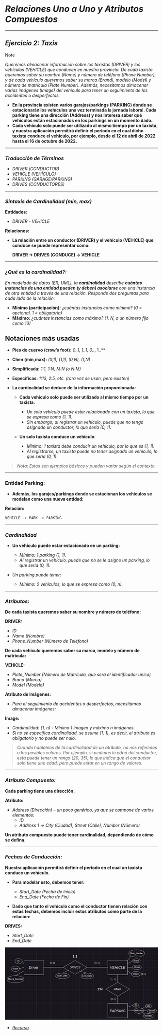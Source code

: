 <!-- Autor: Daniel Benjamin Perez Morales -->
<!-- GitHub: https://github.com/D4nitrix13 -->
<!-- GitLab: https://gitlab.com/D4nitrix13 -->
<!-- Correo electrónico: danielperezdev@proton.me -->

# ***Relaciones Uno a Uno y Atributos Compuestos***

---

## ***Ejercicio 2: Taxis***

> [!NOTE]
> *Queremos almacenar información sobre los taxistas (DRIVER) y los vehículos (VEHICLE) que conducen en nuestra provincia. De cada taxista queremos saber su nombre (Name) y número de teléfono (Phone Number), y de cada vehículo queremos saber su marca (Brand), modelo (Model) y número de matrícula (Plate Number). Además, necesitamos almacenar varias imágenes (Image) del vehículo para tener un seguimiento de los accidentes o desperfectos.*

- **En la provincia existen varios garajes/parkings (PARKING) donde se estacionarán los vehículos una vez terminada la jornada laboral. Cada parking tiene una dirección (Address) y nos interesa saber qué vehículos están estacionados en los parkings en un momento dado.**
- **Cada vehículo solo puede ser utilizado al mismo tiempo por un taxista, y nuestra aplicación permitirá definir el periodo en el cual dicho taxista conduce el vehículo, por ejemplo, desde el 12 de abril de 2022 hasta el 16 de octubre de 2022.**

---

### ***Traducción de Términos***

- *DRIVER (CONDUCTOR)*
- *VEHICLE (VEHÍCULO)*
- *PARKING (GARAGE/PARKING)*
- *DRIVES (CONDUCTORES)*

---

### ***Sintaxis de Cardinalidad (min, max)***

**Entidades:**

- *DRIVER - VEHICLE*

**Relaciones:**

- **La relación entre un conductor (DRIVER) y el vehículo (VEHICLE) que conduce se puede representar como:**
  
  **DRIVER -> DRIVES (CONDUCE) -> VEHICLE**

---

### ***¿Qué es la cardinalidad?:***

*En modelado de datos (ER, UML), la **cardinalidad** describe **cuántas instancias de una entidad pueden (y deben) asociarse** con una instancia de otra entidad a través de una relación. Responde dos preguntas para cada lado de la relación:*

- **Mínimo (participación):** *¿cuántas instancias como mínimo? (0 = opcional, 1 = obligatoria)*
- **Máximo:** *¿cuántas instancias como máximo? (1, N, o un número fijo como 13)*

## **Notaciones más usadas**

- **Pies de cuervo (crow’s foot):** *0..1, 1..1, 0..*, 1..**
- **Chen (min,max):** *(0,1), (1,1), (0,N), (1,N)*
- **Simplificada:** *1:1, 1:N, M:N (o N:M)*
- **Específicas:** *1:13, 2:5, etc. (rara vez se usan, pero existen)*

- **La cardinalidad se deduce de la información proporcionada:**
  - **Cada vehículo solo puede ser utilizado al mismo tiempo por un taxista.**
    - *Un solo vehículo puede estar relacionado con un taxista, lo que se expresa como (1, 1).*
    - *Sin embargo, al registrar un vehículo, puede que no tenga asignado un conductor, lo que sería (0, 1).*
  
  - **Un solo taxista conduce un vehículo:**
    - *Mínimo: 1 taxista debe conducir un vehículo, por lo que es (1, 1).*
    - *Al registrarse, un taxista puede no tener asignado un vehículo, lo que sería (0, 1).*

> *Nota: Estos son ejemplos básicos y pueden variar según el contexto.*

---

### **Entidad Parking:**

- **Además, los garajes/parkings donde se estacionan los vehículos se modelan como una nueva entidad:**

**Relación:**

```bash
VEHICLE -> PARK -> PARKING
```

---

### ***Cardinalidad***

- **Un vehículo puede estar estacionado en un parking:**
  - *Mínimo: 1 parking (1, 1).*
  - *Al registrar un vehículo, puede que no se le asigne un parking, lo que sería (0, 1).*
  
- *Un parking puede tener:*
  - *Mínimo: 0 vehículos, lo que se expresa como (0, n).*

---

### ***Atributos:***

**De cada taxista queremos saber su nombre y número de teléfono:**

**DRIVER:**

- *ID*
- *Name (Nombre)*
- *Phone_Number (Número de Teléfono)*

**De cada vehículo queremos saber su marca, modelo y número de matrícula:**

**VEHICLE:**

- *Plate_Number (Número de Matrícula, que será el identificador único)*
- *Brand (Marca)*
- *Model (Modelo)*

**Atributo de Imágenes:**

- *Para el seguimiento de accidentes o desperfectos, necesitamos almacenar imágenes:*

**Image:**

- *Cardinalidad: (1, n) - Mínimo 1 imagen y máximo n imágenes.*
- *Si no se especifica cardinalidad, se asume (1, 1), es decir, el atributo es obligatorio y no puede ser nulo.*

> *Cuando hablamos de la cardinalidad de un atributo, no nos referimos a los posibles valores. Por ejemplo, si pedimos la edad del conductor, esta puede tener un rango (20, 35), lo que indica que el conductor solo tiene una edad, pero puede estar en un rango de valores.*

---

### ***Atributo Compuesto:***

**Cada parking tiene una dirección.**

**Atributo:**

- *Address (Dirección) – un poco genérico, ya que se compone de varios elementos:*
  - *ID*
  - *Address 1 -> City (Ciudad), Street (Calle), Number (Número)*

**Un atributo compuesto puede tener cardinalidad, dependiendo de cómo se defina.**

---

### ***Fechas de Conducción:***

**Nuestra aplicación permitirá definir el periodo en el cual un taxista conduce un vehículo.**

- **Para modelar esto, debemos tener:**
  - *Start_Date (Fecha de Inicio)*
  - *End_Date (Fecha de Fin)*

- **Dado que tanto el vehículo como el conductor tienen relación con estas fechas, debemos incluir estos atributos como parte de la relación:**

**DRIVES:**

- *Start_Date*
- *End_Date*

*![Image RelacionesUnoAUnoAtributosCompuestos](/Images/RelacionesUnoAUnoAtributosCompuestos.png "/Images/RelacionesUnoAUnoAtributosCompuestos.png")*

- *[Recurso](https://ewebik.com/base-de-datos/modelo-entidad-relacion "https://ewebik.com/base-de-datos/modelo-entidad-relacion")*
